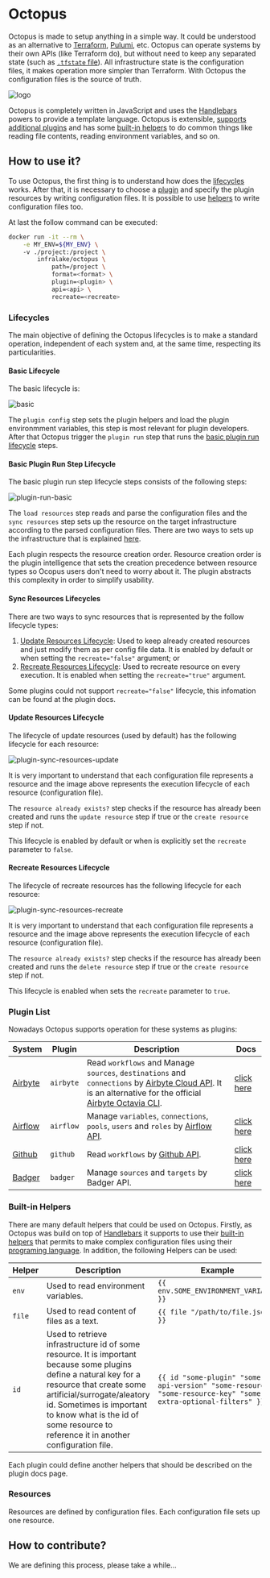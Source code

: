 # Octopus

Octopus is made to setup anything in a simple way. It could be understood as an alternative to [Terraform](https://github.com/hashicorp/terraform), [Pulumi](https://github.com/pulumi/pulumi), etc. Octopus can operate systems by their own APIs (like Terraform do), but without need to keep any separated state (such as [`.tfstate` file](https://developer.hashicorp.com/terraform/language/state)). All infrastructure state is the configuration files, it makes operation more simpler than Terraform. With Octopus the configuration files is the source of truth.

![logo](./logo.png)

Octopus is completely written in JavaScript and uses the [Handlebars](https://github.com/handlebars-lang/handlebars.js/) powers to provide a template language. Octopus is extensible, [supports additional plugins](#creating-a-plugin) and has some [built-in helpers](#built-in-helpers) to do common things like reading file contents, reading environment variables, and so on.

## How to use it?

To use Octopus, the first thing is to understand how does the [lifecycles](#lifecycles) works. After that, it is necessary to choose a [plugin](#plugin-list) and specify the plugin resources by writing configuration files. It is possible to use [helpers](#built-in-helpers) to write configuration files too.

At last the follow command can be executed:

```bash
docker run -it --rm \
    -e MY_ENV=${MY_ENV} \ 
    -v ./project:/project \
        infralake/octopus \
            path=/project \
            format=<format> \
            plugin=<plugin> \
            api=<api> \
            recreate=<recreate>
```


### Lifecycles

The main objective of defining the Octopus lifecycles is to make a standard operation, independent of each system and, at the same time, respecting its particularities. 

#### Basic Lifecycle

The basic lifecycle is:

![basic](./lifecycle-basic.png)

The `plugin config` step sets the plugin helpers and load the plugin environmment variables, this step is most relevant for plugin developers. After that Octopus trigger the `plugin run` step that runs the [basic plugin run lifecycle](#basic-plugin-run-step-lifecycle) steps.

#### Basic Plugin Run Step Lifecycle

The basic plugin run step lifecycle steps consists of the following steps:

![plugin-run-basic](./lifecycle-plugin-run-basic.png)

The `load resources` step reads and parse the configuration files and the `sync resources` step sets up the resource on the target infrastructure according to the parsed configuration files. There are two ways to sets up the infrastructure that is explained [here](#sync-resources-lifecycles).

Each plugin respects the resource creation order. Resource creation order is the plugin intelligence that sets the creation precedence between resource types so Ocopus users don't need to worry about it. The plugin abstracts this complexity in order to simplify usability.

#### Sync Resources Lifecycles

There are two ways to sync resources that is represented by the follow lifecycle types:

1. [Update Resources Lifecycle](#update-resources-lifecycle): Used to keep already created resources and just modify them as per config file data. It is enabled by default or when setting the `recreate="false"` argument; or 
2. [Recreate Resources Lifecycle](#recreate-resources-lifecycle): Used to recreate resource on every execution. It is enabled when setting the `recreate="true"` argument.

Some plugins could not support `recreate="false"` lifecycle, this infomation can be found at the plugin docs.  

#### Update Resources Lifecycle

The lifecycle of update resources (used by default) has the following lifecycle for each resource:

![plugin-sync-resources-update](./lifecycle-plugin-sync-resources-update.png)

It is very important to understand that each configuration file represents a resource and the image above represents the execution lifecycle of each resource (configuration file).

The `resource already exists?` step checks if the resource has already been created and runs the `update resource` step if true or the `create resource` step if not.

This lifecycle is enabled by default or when is explicitly set the `recreate` parameter to `false`.

#### Recreate Resources Lifecycle

The lifecycle of recreate resources has the following lifecycle for each resource:

![plugin-sync-resources-recreate](./lifecycle-plugin-sync-resources-recreate.png)

It is very important to understand that each configuration file represents a resource and the image above represents the execution lifecycle of each resource (configuration file).

The `resource already exists?` step checks if the resource has already been created and runs the `delete resource` step if true or the `create resource` step if not.

This lifecycle is enabled when sets the `recreate` parameter to `true`.

### Plugin List

Nowadays Octopus supports operation for these systems as plugins:

|**System**|**Plugin**|**Description**|**Docs**|
|-|-|-|-|
|[Airbyte](https://airbyte.com/)|`airbyte`|Read `workflows` and Manage `sources`, `destinations` and `connections` by [Airbyte Cloud API](https://reference.airbyte.com/reference/start). It is an alternative for the official [Airbyte Octavia CLI](https://github.com/airbytehq/airbyte/tree/master/octavia-cli).|[click here](../src//plugins/airbyte/docs/README.md)|
|[Airflow](https://airflow.apache.org/)|`airflow`|Manage `variables`, `connections`, `pools`, `users` and `roles` by [Airflow API](https://airflow.apache.org/docs/apache-airflow/stable/stable-rest-api-ref.html).|[click here](../src//plugins/airflow/docs/README.md)|
|[Github](https://github.com/)|`github`|Read `workflows` by [Github API](https://docs.github.com/en/rest).|[click here](../src//plugins/github/docs/README.md)|
|[Badger](https://infra-lake.github.io/badger/)|`badger`|Manage `sources` and `targets` by Badger API.|[click here](../src//plugins/badger/docs/README.md)|

### Built-in Helpers

There are many default helpers that could be used on Octopus. Firstly, as Octopus was build on top of [Handlebars](https://github.com/handlebars-lang/handlebars.js/) it supports to use their [built-in helpers](https://handlebarsjs.com/guide/builtin-helpers.html#if) that permits to make complex configuration files using their [programing language](https://handlebarsjs.com/guide/). In addition, the following Helpers can be used:

|**Helper**|**Description**|**Example**|
|-|-|-|
|`env`|Used to read environment variables.|`{{ env.SOME_ENVIRONMENT_VARIABLE }}`|
|`file`|Used to read content of files as a text.|`{{ file "/path/to/file.json" }}`|
|`id`|Used to retrieve infrastructure id of some resource. It is important because some plugins define a natural key for a resource that create some artificial/surrogate/aleatory id. Sometimes is important to know what is the id of some resource to reference it in another configuration file.|`{{ id "some-plugin" "some-api-version" "some-resource" "some-resource-key" "some-extra-optional-filters" }}`|

Each plugin could define another helpers that should be described on the plugin docs page.

### Resources

Resources are defined by configuration files. Each configuration file sets up one resource.

## How to contribute?

We are defining this process, please take a while... 